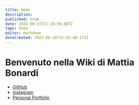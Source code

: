 ```yaml
---
title: Home
description: 
published: true
date: 2022-08-31T21:18:50.007Z
tags: home
editor: markdown
dateCreated: 2022-08-18T12:56:48.173Z
---
```


# Benvenuto nella Wiki di Mattia Bonardi

- [GitHub](https://github.com/mattiabonardi)
- [Instagram](https://instagram.com/mattiaabonardi)
- [Personal Portfolio](https://mattiabonardi.herokuapp.com)